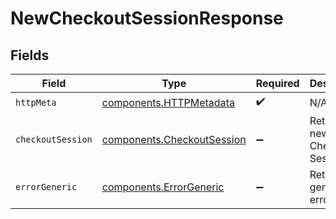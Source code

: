 # NewCheckoutSessionResponse


## Fields

| Field                                                                    | Type                                                                     | Required                                                                 | Description                                                              |
| ------------------------------------------------------------------------ | ------------------------------------------------------------------------ | ------------------------------------------------------------------------ | ------------------------------------------------------------------------ |
| `httpMeta`                                                               | [components.HTTPMetadata](../../models/components/httpmetadata.md)       | :heavy_check_mark:                                                       | N/A                                                                      |
| `checkoutSession`                                                        | [components.CheckoutSession](../../models/components/checkoutsession.md) | :heavy_minus_sign:                                                       | Returns the new Checkout Session.                                        |
| `errorGeneric`                                                           | [components.ErrorGeneric](../../models/components/errorgeneric.md)       | :heavy_minus_sign:                                                       | Returns a generic error.                                                 |